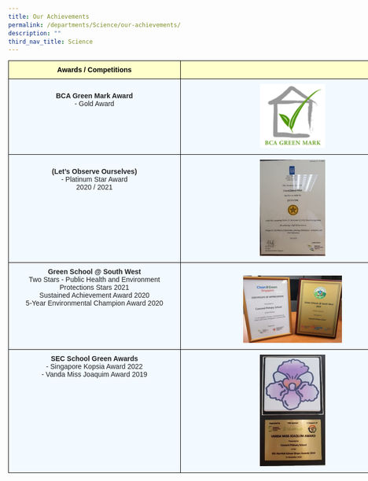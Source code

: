 ```yaml
---
title: Our Achievements
permalink: /departments/Science/our-achievements/
description: ""
third_nav_title: Science
---
```

<body>

<style type="text/css">
.tg  {border-collapse:collapse;border-spacing:0;margin:0px auto;}
.tg td{border-color:black;border-style:solid;border-width:1px;font-family:Arial, sans-serif;font-size:14px;
  overflow:hidden;padding:10px 5px;word-break:normal;}
.tg th{border-color:black;border-style:solid;border-width:1px;font-family:Arial, sans-serif;font-size:14px;
  font-weight:normal;overflow:hidden;padding:10px 5px;word-break:normal;}
.tg .tg-da8v{background-color:#F2F9FF;color:#222;text-align:center;vertical-align:top}
.tg .tg-r129{background-color:#F2F9FF;color:#222;text-align:center;vertical-align:middle}
.tg .tg-d0eu{background-color:#F2F9FF;color:#222;text-align:center;vertical-align:top}
.tg .tg-a5i5{background-color:#FFFFCC;color:#000;font-weight:bold;text-align:center;vertical-align:top}
.tg .tg-i38w{background-color:#F2F9FF;color:#222;font-weight:bold;text-align:center;vertical-align:top}
</style>

<table class="tg" style="undefined;table-layout: fixed; width: 807px">
<colgroup>
<col style="width: 350px">
<col style="width: 457px">
</colgroup>
<tbody>
  <tr>
    <td class="tg-a5i5">Awards / Competitions</td>
    <td class="tg-a5i5"></td>
  </tr>
  <tr>
		<td class="tg-d0eu"><br><b>BCA Green Mark Award</b><br>- Gold Award<br> </td>
    <td class="tg-da8v"><img style="width:30%" src="/images/Greenmark.png"></td>
  </tr>
<tr>
    <td class="tg-d0eu"><br><b>(Let’s Observe Ourselves)</b><br>- Platinum Star Award<br> 2020 / 2021</td>
    <td class="tg-da8v"><img style="width:30%" src="/images/LOO Awards.jpg"></td>
  </tr>
<tr>
    <td class="tg-d0eu"><b>Green School @ South West</b><br>Two Stars - Public Health and Environment Protections Stars 2021<br>Sustained Achievement Award 2020<br>5-Year Environmental Champion Award 2020 </td>
	<td class="tg-da8v"><br><img style="width:45%" src="/images/Green School.png"></td>
  </tr>
  <tr>
		<td class="tg-d0eu"><b>SEC School Green Awards</b><br> - Singapore Kopsia Award 2022<br>- Vanda Miss Joaquim Award 2019</td>
    <td class="tg-da8v"><img style="width:30%" src="/images/SEC%20Starhub.jpg"></td>
  </tr>
</tbody>
</table>